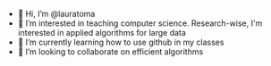 - 👋 Hi, I’m @lauratoma
- 👀 I’m interested in teaching computer science. Research-wise, I'm interested in applied algorithms for large data
- 🌱 I’m currently learning how to use github in my classes
- 💞️ I’m looking to collaborate on efficient algorithms


<!---
lauratoma/lauratoma is a ✨ special ✨ repository because its `README.md` (this file) appears on your GitHub profile.
You can click the Preview link to take a look at your changes.
--->
